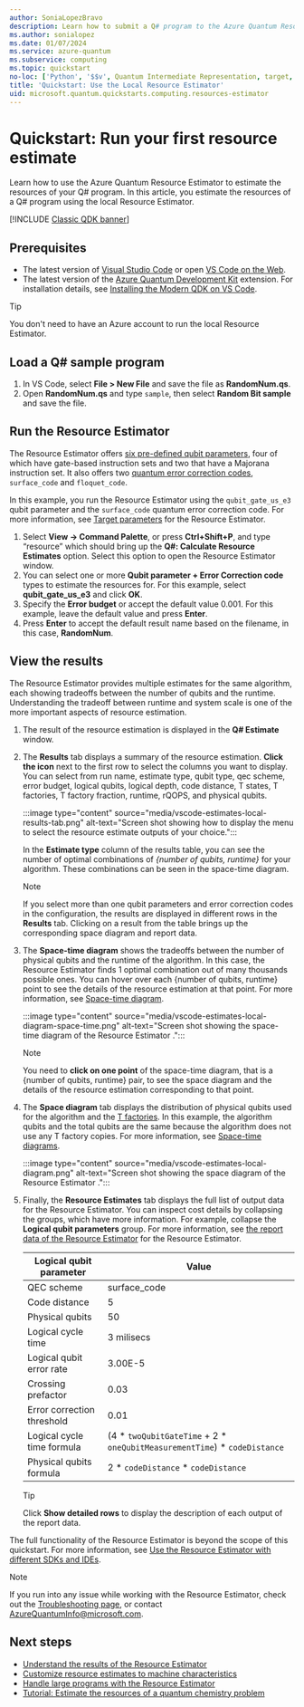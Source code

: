 ```yaml
---
author: SoniaLopezBravo
description: Learn how to submit a Q# program to the Azure Quantum Resource Estimator
ms.author: sonialopez
ms.date: 01/07/2024
ms.service: azure-quantum
ms.subservice: computing
ms.topic: quickstart
no-loc: ['Python', '$$v', Quantum Intermediate Representation, target, targets]
title: 'Quickstart: Use the Local Resource Estimator'
uid: microsoft.quantum.quickstarts.computing.resources-estimator
--- 
```


# Quickstart: Run your first resource estimate

Learn how to use the Azure Quantum Resource Estimator to estimate the resources of your Q# program.  In this article, you estimate the resources of a Q# program using the local Resource Estimator. 

[!INCLUDE [Classic QDK banner](includes/classic-qdk-deprecation.md)]

## Prerequisites

* The latest version of [Visual Studio Code](https://code.visualstudio.com/download) or open [VS Code on the Web](https://vscode.dev/quantum).
* The latest version of the [Azure Quantum Development Kit](https://marketplace.visualstudio.com/items?itemName=quantum.qsharp-lang-vscode) extension. For installation details, see [Installing the Modern QDK on VS Code](xref:microsoft.quantum.install-qdk.overview#installing-the-modern-qdk-on-vs-code).

> [!TIP]
> You don't need to have an Azure account to run the local Resource Estimator. 

## Load a Q# sample program

1. In VS Code, select **File > New File** and save the file as **RandomNum.qs**. 
1. Open **RandomNum.qs** and type `sample`, then select **Random Bit sample** and save the file.

## Run the Resource Estimator

The Resource Estimator offers [six pre-defined qubit parameters](xref:microsoft.quantum.overview.resources-estimator#physical-qubit-parameters), four of which have gate-based instruction sets and two that have a Majorana instruction set. It also offers two [quantum error correction codes](xref:microsoft.quantum.overview.resources-estimator#quantum-error-correction-codes), `surface_code` and `floquet_code`.

In this example, you run the Resource Estimator using the `qubit_gate_us_e3` qubit parameter and the `surface_code` quantum error correction code. For more information, see [Target parameters](xref:microsoft.quantum.overview.resources-estimator#target-parameters) for the Resource Estimator.

1. Select **View -> Command Palette**, or press **Ctrl+Shift+P**, and type “resource” which should bring up the **Q#: Calculate Resource Estimates** option. Select this option to open the Resource Estimator window.
1. You can select one or more **Qubit parameter + Error Correction code** types to estimate the resources for. For this example, select **qubit_gate_us_e3** and click **OK**.
1. Specify the **Error budget** or accept the default value 0.001. For this example, leave the default value and press **Enter**.
1. Press **Enter** to accept the default result name based on the filename, in this case, **RandomNum**.

## View the results

The Resource Estimator provides multiple estimates for the same algorithm, each showing tradeoffs between the number of qubits and the runtime. Understanding the tradeoff between runtime and system scale is one of the more important aspects of resource estimation.  

1. The result of the resource estimation is displayed in the **Q# Estimate** window.
1. The **Results** tab displays a summary of the resource estimation. **Click the icon** next to the first row to select the columns you want to display. You can select from run name, estimate type, qubit type, qec scheme, error budget, logical qubits, logical depth, code distance, T states, T factories, T factory fraction, runtime, rQOPS, and physical qubits.

    :::image type="content" source="media/vscode-estimates-local-results-tab.png" alt-text="Screen shot showing how to display the menu to select the resource estimate outputs of your choice.":::

    In the **Estimate type** column of the results table, you can see the number of optimal combinations of *{number of qubits, runtime}* for your algorithm. These combinations can be seen in the space-time diagram.

    > [!NOTE]
    > If you select more than one qubit parameters and error correction codes in the configuration, the results are displayed in different rows in the **Results** tab. Clicking on a result from the table brings up the corresponding space diagram and report data.

1. The **Space-time diagram** shows the tradeoffs between the number of physical qubits and the runtime of the algorithm. In this case, the Resource Estimator finds 1  optimal combination out of many thousands possible ones. You can hover over each {number of qubits, runtime} point to see the details of the resource estimation at that point. For more information, see [Space-time diagram](xref:microsoft.quantum.overview.resources-estimator-output.data#space-time-diagram).

    :::image type="content" source="media/vscode-estimates-local-diagram-space-time.png" alt-text="Screen shot showing the space-time diagram of the Resource Estimator .":::

    > [!NOTE]
    > You need to **click on one point** of the space-time diagram, that is a {number of qubits, runtime} pair, to see the space diagram and the details of the resource estimation corresponding to that point.

1. The **Space diagram** tab displays the distribution of physical qubits used for the algorithm and the [T factories](xref:microsoft.quantum.concepts.tfactories). In this example, the algorithm qubits and the total qubits are the same because the algorithm does not use any T factory copies. For more information, see [Space-time diagrams](xref:microsoft.quantum.overview.resources-estimator-output.data#space-time-diagrams).

    :::image type="content" source="media/vscode-estimates-local-diagram.png" alt-text="Screen shot showing the space diagram of the Resource Estimator .":::

1. Finally, the **Resource Estimates** tab displays the full list of output data for the Resource Estimator. You can inspect cost details by collapsing the groups, which have more information. For example, collapse the **Logical qubit parameters** group. For more information, see [the report data of the Resource Estimator](xref:microsoft.quantum.overview.resources-estimator-output.data#report-data) for the Resource Estimator.

    |Logical qubit parameter| Value |
    |----|---|
    |QEC scheme                                                |                           surface_code |
    |Code distance                                                                       |            5 |
    |Physical qubits                                                                   |            50 |
    |Logical cycle time                                                                   |   3 milisecs |
    |Logical qubit error rate                                                            |     3.00E-5 |
    |Crossing prefactor                                                                    |       0.03|
    |Error correction threshold                                                             |      0.01|
    |Logical cycle time formula    | (4 * `twoQubitGateTime` + 2 * `oneQubitMeasurementTime`) * `codeDistance`|
    |Physical qubits formula     |                                      2 * `codeDistance` * `codeDistance`|

    > [!TIP]
    > Click **Show detailed rows** to display the description of each output of the report data. 
    

The full functionality of the Resource Estimator is beyond the scope of this quickstart. For more information, see [Use the Resource Estimator with different SDKs and IDEs](xref:microsoft.quantum.submit-resource-estimation-jobs#resources-estimation-with-q-and-python).

> [!NOTE]
> If you run into any issue while working with the Resource Estimator, check out the [Troubleshooting page](xref:microsoft.quantum.azure.common-issues#azure-quantum-resource-estimator), or contact [AzureQuantumInfo@microsoft.com](mailto:AzureQuantumInfo@microsoft.com).

## Next steps

- [Understand the results of the Resource Estimator](xref:microsoft.quantum.overview.resources-estimator-output.data)
- [Customize resource estimates to machine characteristics](xref:microsoft.quantum.overview.resources-estimator)
- [Handle large programs with the Resource Estimator](xref:microsoft.quantum.resource-estimator-caching)
- [Tutorial: Estimate the resources of a quantum chemistry problem](xref:microsoft.quantum.tutorial.resource-estimator.chemistry)
